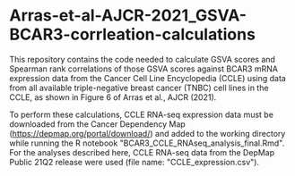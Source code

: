 # Arras-et-al-AJCR-2021_GSVA-BCAR3-corrleation-calculations
 
This repository contains the code needed to calculate GSVA scores and Spearman rank correlations of those GSVA scores against BCAR3 mRNA expression data from the Cancer Cell Line Encyclopedia (CCLE) using data from all available triple-negative breast cancer (TNBC) cell lines in the CCLE, as shown in Figure 6 of Arras et al., AJCR (2021).

To perform these calculations, CCLE RNA-seq expression data must be downloaded from the Cancer Dependency Map (https://depmap.org/portal/download/) and added to the working directory while running the R notebook "BCAR3_CCLE_RNAseq_analysis_final.Rmd". For the analyses described here, CCLE RNA-seq data from the DepMap Public 21Q2 release were used (file name: "CCLE_expression.csv").
